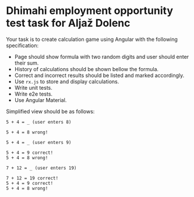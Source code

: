 # Dhimahi employment opportunity test task for Aljaž Dolenc

Your task is to create calculation game using Angular with the following specification:

- Page should show formula with two random digits and user should enter their sum.
- History of calculations should be shown bellow the formula.
- Correct and incorrect results should be listed and marked accordingly.
- Use `rx.js` to store and display calculations.
- Write unit tests.
- Write e2e tests.
- Use Angular Material.

Simplified view should be as follows:

```
5 + 4 = _ (user enters 8)

5 + 4 = 8 wrong!

5 + 4 = _ (user enters 9)

5 + 4 = 9 correct!
5 + 4 = 8 wrong!

7 + 12 = _ (user enters 19)

7 + 12 = 19 correct!
5 + 4 = 9 correct!
5 + 4 = 8 wrong!
``` 
